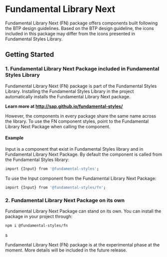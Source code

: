 # Fundamental Library Next

Fundamental Library Next (FN) package offers components built following the BTP design guidelines. Based on the BTP design guideline, the icons included in this package may differ from the icons presented in Fundamental Styles Library. 

## Getting Started

### 1. Fundamental Library Next Package included in Fundamental Styles Library

Fundamental Library Next (FN) package is part of the Fundamental Styles Library. Installing the Fundamental Styles Library in the project automatically installs the Fundamental Library Next package. 

**Learn more at http://sap.github.io/fundamental-styles/**

However, the components in every package share the same name across the library. To use the FN component styles, point to the Fundamental Library Next Package when calling the component.

#### Example

Input is a component that exist in Fundamental Styles library and in Fundamental Library Next Package. By default the component is called from the Fundamental Styles library:

```bash
import {Input} from '@fundamental-styles';
```

To use the Input component from the Fundamental Library Next Package:

```bash
import {Input} from '@fundamental-styles/fn';
```

### 2. Fundamental Library Next Package on its own

Fundamental Library Next Package can stand on its own. You can install the package in your project through:

```bash
npm i @fundamental-styles/fn
```
s

Fundamental Library Next (FN) package is at the experimental phase at the moment. More details will be included in the future release.